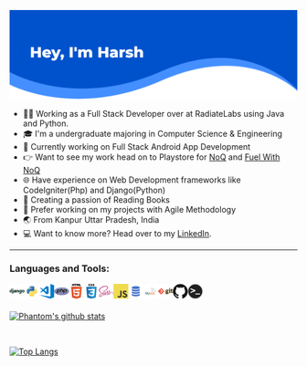![image](https://github.com/Phantom586/Phantom586/blob/main/header.png)

* 👨‍💻 Working as a Full Stack Developer over at RadiateLabs using Java and Python.
* 🎓 I'm a undergraduate majoring in Computer Science & Engineering
* 📱 Currently working on Full Stack Android App Development
* 👉 Want to see my work head on to Playstore for [NoQ](https://play.google.com/store/apps/details?id=com.younoq.noq) and
      [Fuel With NoQ](https://play.google.com/store/apps/details?id=com.younoq.noqfuelstation)
* 🌐 Have experience on Web Development frameworks like CodeIgniter(Php) and Django(Python)
* 📖 Creating a passion of Reading Books
* 💪 Prefer working on my projects with Agile Methodology
* 🌏 From Kanpur Uttar Pradesh, India
* 💻 Want to know more? Head over to my [LinkedIn](www.linkedin.com/in/harsh-chaurasia).

---

### Languages and Tools:

<img align="left" alt="HTML5" width="26px" src="https://raw.githubusercontent.com/github/explore/80688e429a7d4ef2fca1e82350fe8e3517d3494d/topics/django/django.png" />
<img align="left" alt="HTML5" width="26px" src="https://raw.githubusercontent.com/github/explore/80688e429a7d4ef2fca1e82350fe8e3517d3494d/topics/python/python.png" />
<img align="left" alt="Visual Studio Code" width="26px" src="https://raw.githubusercontent.com/github/explore/80688e429a7d4ef2fca1e82350fe8e3517d3494d/topics/visual-studio-code/visual-studio-code.png" />
<img align="left" alt="HTML5" width="26px" src="https://raw.githubusercontent.com/github/explore/80688e429a7d4ef2fca1e82350fe8e3517d3494d/topics/php/php.png" />
<img align="left" alt="HTML5" width="26px" src="https://raw.githubusercontent.com/github/explore/80688e429a7d4ef2fca1e82350fe8e3517d3494d/topics/html/html.png" />
<img align="left" alt="CSS3" width="26px" src="https://raw.githubusercontent.com/github/explore/80688e429a7d4ef2fca1e82350fe8e3517d3494d/topics/css/css.png" />
<img align="left" alt="Sass" width="26px" src="https://raw.githubusercontent.com/github/explore/80688e429a7d4ef2fca1e82350fe8e3517d3494d/topics/sass/sass.png" />
<img align="left" alt="JavaScript" width="26px" src="https://raw.githubusercontent.com/github/explore/80688e429a7d4ef2fca1e82350fe8e3517d3494d/topics/javascript/javascript.png" />
<img align="left" alt="SQL" width="26px" src="https://raw.githubusercontent.com/github/explore/80688e429a7d4ef2fca1e82350fe8e3517d3494d/topics/sql/sql.png" />
<img align="left" alt="MySQL" width="26px" src="https://raw.githubusercontent.com/github/explore/80688e429a7d4ef2fca1e82350fe8e3517d3494d/topics/mysql/mysql.png" />
<img align="left" alt="Git" width="26px" src="https://raw.githubusercontent.com/github/explore/80688e429a7d4ef2fca1e82350fe8e3517d3494d/topics/git/git.png" />
<img align="left" alt="GitHub" width="26px" src="https://raw.githubusercontent.com/github/explore/78df643247d429f6cc873026c0622819ad797942/topics/github/github.png" />
<img align="left" alt="Terminal" width="26px" src="https://raw.githubusercontent.com/github/explore/80688e429a7d4ef2fca1e82350fe8e3517d3494d/topics/terminal/terminal.png" />

<br><br>


[![Phantom's github stats](https://github-readme-stats.vercel.app/api?username=Phantom586&count_private=true&show_icons=true&theme=nord)](https://github.com/Phantom586)

<br>

[![Top Langs](https://github-readme-stats.vercel.app/api/top-langs/?username=Phantom586&layout=compact)](https://github.com/Phantom586)

<br>

<!-- #### Visitor Count
![image](https://profile-counter.glitch.me/Phantom586/count.svg) -->
